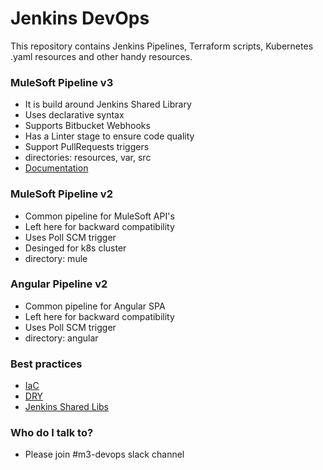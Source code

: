 # Jenkins DevOps #

This repository contains Jenkins Pipelines, Terraform scripts, Kubernetes .yaml resources and other handy resources.

### MuleSoft Pipeline v3 ###

* It is build around Jenkins Shared Library
* Uses declarative syntax
* Supports Bitbucket Webhooks
* Has a Linter stage to ensure code quality
* Support PullRequests triggers
* directories: resources, var, src
* [Documentation](https://bookstack.kube.cloudapps.ms3-inc.com/books/jenkins/page/mulesoft-internal-project-pipeline)

### MuleSoft Pipeline v2 ###

* Common pipeline for MuleSoft API's
* Left here for backward compatibility
* Uses Poll SCM trigger
* Desinged for k8s cluster
* directory: mule

### Angular Pipeline v2 ###

* Common pipeline for Angular SPA
* Left here for backward compatibility
* Uses Poll SCM trigger
* directory: angular


### Best practices ###

* [IaC](https://en.wikipedia.org/wiki/Infrastructure_as_code)
* [DRY](https://en.wikipedia.org/wiki/Don%27t_repeat_yourself)
* [Jenkins Shared Libs](https://jenkins.io/doc/book/pipeline/shared-libraries/)

### Who do I talk to? ###

* Please join #m3-devops slack channel
